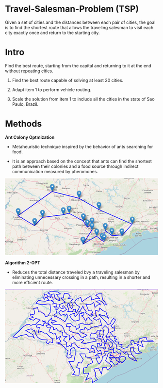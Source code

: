 # Travel-Salesman-Problem (TSP)
Given a set of cities and the distances between each pair of cities, the goal is to find the shortest route that allows the traveling salesman to visit each city exactly once and return to the starting city.

# Intro
Find the best route, starting from the capital and returning to it at the end without repeating cities.

1. Find the best route capable of solving at least 20 cities.

2. Adapt item 1 to perform vehicle routing.

3. Scale the solution from item 1 to include all the cities in the state of Sao Paulo, Brazil.

# Methods

**Ant Colony Optmization** 

- Metaheuristic technique inspired by the behavior of ants searching for food.
  
- It is an approach based on the concept that ants can find the shortest path between their colonies and a food source through indirect communication measured by pheromones.

![MAP ANT COLOLY](mapa.png)

**Algorithm 2-OPT**

- Reduces the total distance traveled bvy a traveling salesman by eliminating unnecessary crossing in a path, resulting in a shorter and more efficient route.

![MAP ALGORITHM](mapa2.png)
